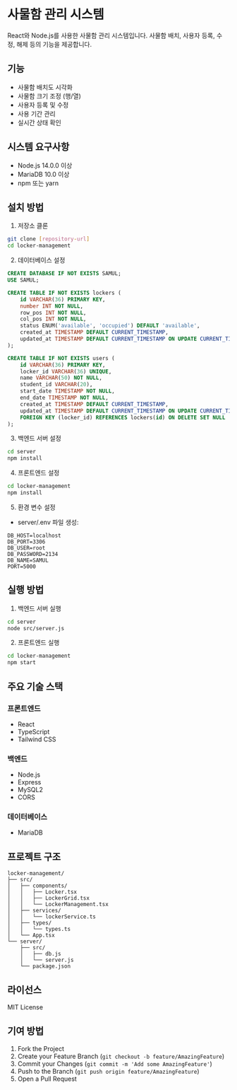 # 사물함 관리 시스템

React와 Node.js를 사용한 사물함 관리 시스템입니다. 사물함 배치, 사용자 등록, 수정, 해제 등의 기능을 제공합니다.

## 기능

- 사물함 배치도 시각화
- 사물함 크기 조정 (행/열)
- 사용자 등록 및 수정
- 사용 기간 관리
- 실시간 상태 확인

## 시스템 요구사항

- Node.js 14.0.0 이상
- MariaDB 10.0 이상
- npm 또는 yarn

## 설치 방법

1. 저장소 클론

```bash
git clone [repository-url]
cd locker-management
```

2. 데이터베이스 설정

```sql
CREATE DATABASE IF NOT EXISTS SAMUL;
USE SAMUL;

CREATE TABLE IF NOT EXISTS lockers (
    id VARCHAR(36) PRIMARY KEY,
    number INT NOT NULL,
    row_pos INT NOT NULL,
    col_pos INT NOT NULL,
    status ENUM('available', 'occupied') DEFAULT 'available',
    created_at TIMESTAMP DEFAULT CURRENT_TIMESTAMP,
    updated_at TIMESTAMP DEFAULT CURRENT_TIMESTAMP ON UPDATE CURRENT_TIMESTAMP
);

CREATE TABLE IF NOT EXISTS users (
    id VARCHAR(36) PRIMARY KEY,
    locker_id VARCHAR(36) UNIQUE,
    name VARCHAR(50) NOT NULL,
    student_id VARCHAR(20),
    start_date TIMESTAMP NOT NULL,
    end_date TIMESTAMP NOT NULL,
    created_at TIMESTAMP DEFAULT CURRENT_TIMESTAMP,
    updated_at TIMESTAMP DEFAULT CURRENT_TIMESTAMP ON UPDATE CURRENT_TIMESTAMP,
    FOREIGN KEY (locker_id) REFERENCES lockers(id) ON DELETE SET NULL
);
```

3. 백엔드 서버 설정

```bash
cd server
npm install
```

4. 프론트엔드 설정

```bash
cd locker-management
npm install
```

5. 환경 변수 설정

- server/.env 파일 생성:

```env
DB_HOST=localhost
DB_PORT=3306
DB_USER=root
DB_PASSWORD=2134
DB_NAME=SAMUL
PORT=5000
```

## 실행 방법

1. 백엔드 서버 실행

```bash
cd server
node src/server.js
```

2. 프론트엔드 실행

```bash
cd locker-management
npm start
```

## 주요 기술 스택

### 프론트엔드

- React
- TypeScript
- Tailwind CSS

### 백엔드

- Node.js
- Express
- MySQL2
- CORS

### 데이터베이스

- MariaDB

## 프로젝트 구조

```
locker-management/
├── src/
│   ├── components/
│   │   ├── Locker.tsx
│   │   ├── LockerGrid.tsx
│   │   └── LockerManagement.tsx
│   ├── services/
│   │   └── lockerService.ts
│   ├── types/
│   │   └── types.ts
│   └── App.tsx
└── server/
    ├── src/
    │   ├── db.js
    │   └── server.js
    └── package.json
```

## 라이선스

MIT License

## 기여 방법

1. Fork the Project
2. Create your Feature Branch (`git checkout -b feature/AmazingFeature`)
3. Commit your Changes (`git commit -m 'Add some AmazingFeature'`)
4. Push to the Branch (`git push origin feature/AmazingFeature`)
5. Open a Pull Request
